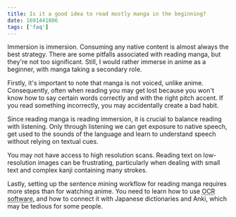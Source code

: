 ```yaml
---
title: Is it a good idea to read mostly manga in the beginning?
date: 1691441806
tags: ['faq']
---
```


Immersion is immersion.
Consuming any native content is almost always the best strategy.
There are some pitfalls associated with reading manga,
but they're not too significant.
Still, I would rather immerse in anime as a beginner,
with manga taking a secondary role.

Firstly,
it's important to note that manga is not voiced, unlike anime.
Consequently,
often when reading you may get lost
because you won't know how to say certain words correctly and with the right pitch accent.
If you read something incorrectly, you may accidentally create a bad habit.

Since reading manga is reading immersion,
it is crucial to balance reading with listening.
Only through listening we can get exposure to native speech,
get used to the sounds of the language
and learn to understand speech without relying on textual cues.

You may not have access to high resolution scans.
Reading text on low-resolution images can be frustrating,
particularly when dealing with small text and complex kanji containing many strokes.

Lastly,
setting up the sentence mining workflow for reading manga
requires more steps than for watching anime.
You need to learn how to use <abbr title="Optical character recognition">OCR software</abbr>,
and how to connect it with Japanese dictionaries and Anki,
which may be tedious for some people.
